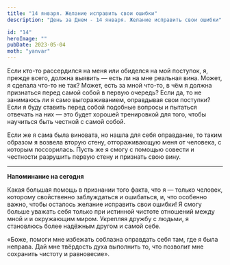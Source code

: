 ```yaml
---
title: "14 января. Желание исправить свои ошибки"
description: "День за Днем - 14 января. Желание исправить свои ошибки"

id: "14"
heroImage: ""
pubDate: 2023-05-04
moth: "yanvar"
---
```


Если кто-то рассердился на меня или обиделся на мой поступок, я, прежде всего,
должна выявить — есть ли на мне реальная вина. Может, я сделала что-то не так?
Может, есть за мной что-то, в чём я должна признаться перед самой собой в
первую очередь? Если да, то не занимаюсь ли я само выгораживанием, оправдывая
свои поступки? Если я буду ставить перед собой подобные вопросы и пытаться
отвечать на них — это будет хорошей тренировкой для того, чтобы научиться быть
честной с самой собой.

Если же я сама была виновата, но нашла для себя оправдание, то таким образом я
возвела вторую стену, отгораживающую меня от человека, с которым поссорилась.
Пусть же я смогу с помощью совести и честности разрушить первую стену и
признать свою вину.

---

**Напоминание на сегодня**

Какая большая помощь в признании того факта, что я — только человек, которому
свойственно заблуждаться и ошибаться, и, что особенно важно, чтобы осталось
желание исправить свои ошибки! Я смогу больше уважать себя только при истинной
чистоте отношений между мной и и окружающим миром. Укрепляя дружбу с людьми, я
становлюсь более надёжным другом и самой себе.

«Боже, помоги мне избежать соблазна оправдать себя там, где я была неправа.
Дай мне твёрдость духа выполнить то, что позволит мне сохранить чистоту и
равновесие».
